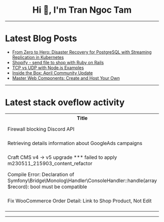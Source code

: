 <h1 align="center">Hi 👋, I'm Tran Ngoc Tam</h1>

---

# Latest Blog Posts 
<!-- BLOG-POST-LIST:START -->
- [From Zero to Hero: Disaster Recovery for PostgreSQL with Streaming Replication in Kubernetes](https://dev.to/spronin/from-zero-to-hero-disaster-recovery-for-postgresql-with-streaming-replication-in-kubernetes-2g96)
- [Shopify - send file to shop with Ruby on Rails](https://dev.to/xao0isb/shopify-send-file-to-shop-with-ruby-on-rails-44i7)
- [TCP vs UDP with Node.js Examples](https://dev.to/kernelrb/tcp-vs-udp-with-nodejs-examples-43oc)
- [Inside the Box: April Community Update](https://dev.to/codesandboxio/inside-the-box-april-community-update-1074)
- [Master Web Components: Create and Host Your Own](https://dev.to/growwwithtalha/master-web-components-create-and-host-your-own-4p7h)
<!-- BLOG-POST-LIST:END -->

---

# Latest stack oveflow activity
<table>
  <tr><th>Title</th><th>Link</th></tr>
  <!-- STACKOVERFLOW:START --><tr><td>Firewall blocking Discord API</td><td>https://stackoverflow.com/questions/78495193/firewall-blocking-discord-api</td></tr><tr><td>Retrieving details information about GoogleAds campaigns</td><td>https://stackoverflow.com/questions/78495018/retrieving-details-information-about-googleads-campaigns</td></tr><tr><td>Craft CMS v4 -&gt; v5 upgrade *** failed to apply m230511_215903_content_refactor</td><td>https://stackoverflow.com/questions/78494923/craft-cms-v4-v5-upgrade-failed-to-apply-m230511-215903-content-refactor</td></tr><tr><td>Compile Error: Declaration of Symfony\Bridge\Monolog\Handler\ConsoleHandler::handle&lpar;array $record&rpar;: bool must be compatible</td><td>https://stackoverflow.com/questions/78494872/compile-error-declaration-of-symfony-bridge-monolog-handler-consolehandlerhan</td></tr><tr><td>Fix WooCommerce Order Detail: Link to Shop Product, Not Edit</td><td>https://stackoverflow.com/questions/78494835/fix-woocommerce-order-detail-link-to-shop-product-not-edit</td></tr><!-- STACKOVERFLOW:END -->
</table>

---


